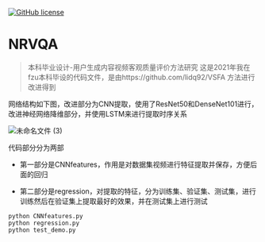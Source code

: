 [![GitHub license](https://img.shields.io/github/license/Rain-Bow0/NRVQA)](https://github.com/Rain-Bow0/NRVQA/blob/main/License)
# NRVQA

> 本科毕业设计-用户生成内容视频客观质量评价方法研究
> 这是2021年我在fzu本科毕设的代码文件，是由https://github.com/lidq92/VSFA 方法进行改进得到

网络结构如下图，改进部分为CNN提取，使用了ResNet50和DenseNet101进行，改进神经网络降维部分，并使用LSTM来进行提取时序关系


![未命名文件 (3)](https://user-images.githubusercontent.com/36041684/120127571-493e5400-c1f2-11eb-9962-3d57c0eecd90.jpg)

代码部分分为两部

- 第一部分是CNNfeatures，作用是对数据集视频进行特征提取并保存，方便后面的回归

- 第二部分是regression，对提取的特征，分为训练集、验证集、测试集，进行训练然后在验证集上提取最好的效果，并在测试集上进行测试

```
python CNNfeatures.py
python regression.py
python test_demo.py
```
